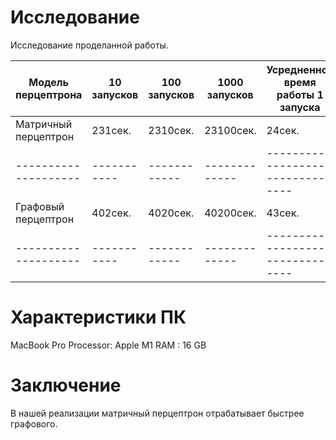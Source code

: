# Исследование

Исследование проделанной работы.
 
| Модель перцептрона   | 10 запусков | 100 запусков | 1000 запусков | Усредненное время работы 1 запуска |
| -------------------- | ----------- | ------------ | ------------- | ---------------------------------- |
| Матричный перцептрон | 231сек.     | 2310сек.     | 23100сек.     | 24сек.                             |
| -------------------- | ----------- | ------------ | ------------- | ---------------------------------- |
| Графовый перцептрон  | 402сек.     | 4020сек.     | 40200сек.     | 43сек.                             |
| -------------------- | ----------- | ------------ | ------------- | ---------------------------------- |


# Характеристики ПК

MacBook Pro
Processor: Apple M1
RAM      : 16 GB

# Заключение

В нашей реализации матричный перцептрон отрабатывает быстрее графового. 